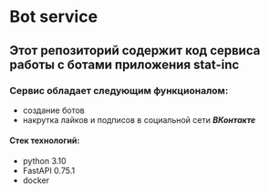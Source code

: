 # Bot service

## Этот репозиторий содержит код сервиса работы с ботами приложения stat-inc

### Сервис обладает следующим функционалом:

- создание ботов
- накрутка лайков и подписов в социальной сети ***ВКонтакте***

#### Стек технологий:

- python 3.10
- FastAPI 0.75.1
- docker